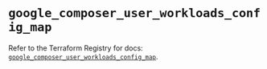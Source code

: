 # `google_composer_user_workloads_config_map`

Refer to the Terraform Registry for docs: [`google_composer_user_workloads_config_map`](https://registry.terraform.io/providers/hashicorp/google-beta/6.14.0/docs/resources/google_composer_user_workloads_config_map).
